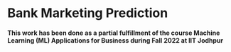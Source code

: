 # Bank Marketing Prediction

**This work has been done as a partial fulfillment of the course Machine Learning (ML) Applications for Business during Fall 2022 at IIT Jodhpur**
